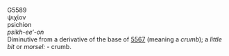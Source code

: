 <body>
  <p>G5589<br>  ψιχίον  <br> psichion  <br><i>psikh-ee‘-on </i><br>Diminutive from a derivative of the base of <a href="g5567.htm">5567</a> (meaning a <i>crumb</i>); a <i>little</i> <i>bit</i> or <i>morsel:</i> - crumb.<br></p>
 </body>